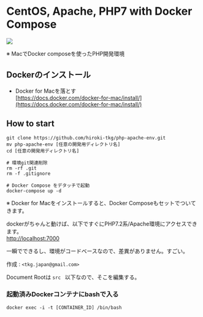 # CentOS, Apache, PHP7 with Docker Compose

![](http://sheershoff.ru/wp-content/uploads/2018/01/docker-php-640x276.png)

※ MacでDocker composeを使ったPHP開発環境  
  
## Dockerのインストール
- Docker for Macを落とす  
[https://docs.docker.com/docker-for-mac/install/](https://docs.docker.com/docker-for-mac/install/)
  

## How to start 

```
git clone https://github.com/hiroki-tkg/php-apache-env.git
mv php-apache-env [任意の開発用ディレクトリ名] 
cd [任意の開発用ディレクトリ名]

# 環境git関連削除
rm -rf .git
rm -f .gitignore

# Docker Compose をデタッチで起動
docker-compose up -d 

```
※ Docker for Macをインストールすると、Docker Composeもセットでついてきます。

dockerがちゃんと動けば、以下ですぐにPHP7.2系/Apache環境にアクセスできます。  
[http://localhost:7000](http://localhost:7000)

一瞬でできるし、環境がコードベースなので、差異がありません。すごい。

作成 : `<tkg.japan@gmail.com>`  



Document Rootは  `src ` 以下なので、そこを編集する。

### 起動済みDockerコンテナにbashで入る
```
docker exec -i -t [CONTAINER_ID] /bin/bash
```